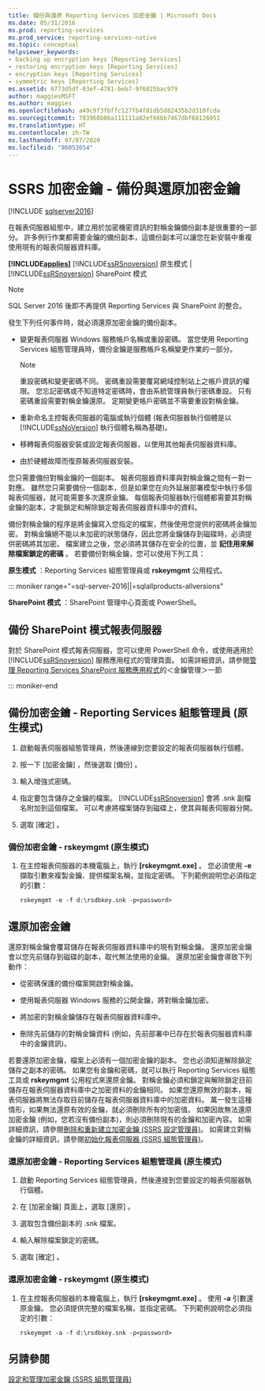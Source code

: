 ```yaml
---
title: 備份與還原 Reporting Services 加密金鑰 | Microsoft Docs
ms.date: 05/31/2016
ms.prod: reporting-services
ms.prod_service: reporting-services-native
ms.topic: conceptual
helpviewer_keywords:
- backing up encryption keys [Reporting Services]
- restoring encryption keys [Reporting Services]
- encryption keys [Reporting Services]
- symmetric keys [Reporting Services]
ms.assetid: 6773d5df-03ef-4781-beb7-9f6825bac979
author: maggiesMSFT
ms.author: maggies
ms.openlocfilehash: a49c9f3fbffc127fb4f81db5d82435b2d310fcda
ms.sourcegitcommit: 703968b86a111111a82ef66bb7467dbf68126051
ms.translationtype: HT
ms.contentlocale: zh-TW
ms.lasthandoff: 07/07/2020
ms.locfileid: "86053654"
---
```

# <a name="ssrs-encryption-keys---back-up-and-restore-encryption-keys"></a>SSRS 加密金鑰 - 備份與還原加密金鑰
[!INCLUDE [sqlserver2016](../../includes/applies-to-version/sqlserver2016.md)]

  在報表伺服器組態中，建立用於加密機密資訊的對稱金鑰備份副本是很重要的一部分。 許多例行作業都需要金鑰的備份副本，這備份副本可以讓您在新安裝中重複使用現有的報表伺服器資料庫。  
  
 **[!INCLUDE[applies](../../includes/applies-md.md)]**  [!INCLUDE[ssRSnoversion](../../includes/ssrsnoversion-md.md)] 原生模式 | [!INCLUDE[ssRSnoversion](../../includes/ssrsnoversion-md.md)] SharePoint 模式  

> [!NOTE]
> SQL Server 2016 後即不再提供 Reporting Services 與 SharePoint 的整合。
  
 發生下列任何事件時，就必須還原加密金鑰的備份副本。  
  
-   變更報表伺服器 Windows 服務帳戶名稱或重設密碼。 當您使用 Reporting Services 組態管理員時，備份金鑰是服務帳戶名稱變更作業的一部分。  
  
    > [!NOTE]
    > 重設密碼和變更密碼不同。 密碼重設需要覆寫網域控制站上之帳戶資訊的權限。 您忘記密碼或不知道特定密碼時，會由系統管理員執行密碼重設。 只有密碼重設需要對稱金鑰還原。 定期變更帳戶密碼並不需要重設對稱金鑰。  
  
-   重新命名主控報表伺服器的電腦或執行個體 (報表伺服器執行個體是以 [!INCLUDE[ssNoVersion](../../includes/ssnoversion-md.md)] 執行個體名稱為基礎)。  
  
-   移轉報表伺服器安裝或設定報表伺服器，以使用其他報表伺服器資料庫。  
  
-   由於硬體故障而復原報表伺服器安裝。  
  
 您只需要備份對稱金鑰的一個副本。 報表伺服器資料庫與對稱金鑰之間有一對一對應。 雖然您只需要備份一個副本，但是如果您在向外延展部署模型中執行多個報表伺服器，就可能需要多次還原金鑰。 每個報表伺服器執行個體都需要其對稱金鑰的副本，才能鎖定和解除鎖定報表伺服器資料庫中的資料。

 備份對稱金鑰的程序是將金鑰寫入您指定的檔案，然後使用您提供的密碼將金鑰加密。 對稱金鑰絕不能以未加密的狀態儲存，因此您將金鑰儲存到磁碟時，必須提供密碼將其加密。 檔案建立之後，您必須將其儲存在安全的位置，並 **記住用來解除檔案鎖定的密碼** 。 若要備份對稱金鑰，您可以使用下列工具：  
  
 **原生模式** ：Reporting Services 組態管理員或 **rskeymgmt** 公用程式。  

::: moniker range="=sql-server-2016||=sqlallproducts-allversions"
  
 **SharePoint 模式** ：SharePoint 管理中心頁面或 PowerShell。  
  
##  <a name="backup-sharepoint-mode-report-servers"></a><a name="bkmk_backup_sharepoint"></a> 備份 SharePoint 模式報表伺服器  
 對於 SharePoint 模式報表伺服器，您可以使用 PowerShell 命令，或使用適用於 [!INCLUDE[ssRSnoversion](../../includes/ssrsnoversion-md.md)] 服務應用程式的管理頁面。 如需詳細資訊，請參閱[管理 Reporting Services SharePoint 服務應用程式](../../reporting-services/report-server-sharepoint/manage-a-reporting-services-sharepoint-service-application.md)的＜金鑰管理＞一節  

::: moniker-end
  
##  <a name="back-up-encryption-keys--reporting-services-configuration-manager-native-mode"></a><a name="bkmk_backup_configuration_manager"></a> 備份加密金鑰 - Reporting Services 組態管理員 (原生模式)  
  
1.  啟動報表伺服器組態管理員，然後連線到您要設定的報表伺服器執行個體。  
  
2.  按一下 [加密金鑰]  ，然後選取 [備份]  。  
  
3.  輸入增強式密碼。  
  
4.  指定要包含儲存之金鑰的檔案。 [!INCLUDE[ssRSnoversion](../../includes/ssrsnoversion-md.md)] 會將 .snk 副檔名附加到這個檔案。 可以考慮將檔案儲存到磁碟上，使其與報表伺服器分開。  
  
5.  選取 [確定]  。  
  
###  <a name="back-up-encryption-keys--rskeymgmt-native-mode"></a><a name="bkmk_backup_rskeymgmt"></a> 備份加密金鑰 - rskeymgmt (原生模式)  
  
1.  在主控報表伺服器的本機電腦上，執行 **[rskeymgmt.exe]** 。 您必須使用 **-e** 擷取引數來複製金鑰、提供檔案名稱，並指定密碼。 下列範例說明您必須指定的引數：  
  
    ```  
    rskeymgmt -e -f d:\rsdbkey.snk -p<password>  
    ```  
  
## <a name="restore-encryption-keys"></a>還原加密金鑰  
 還原對稱金鑰會覆寫儲存在報表伺服器資料庫中的現有對稱金鑰。 還原加密金鑰會以您先前儲存到磁碟的副本，取代無法使用的金鑰。 還原加密金鑰會導致下列動作：  
  
-   從密碼保護的備份檔案開啟對稱金鑰。  
  
-   使用報表伺服器 Windows 服務的公開金鑰，將對稱金鑰加密。  
  
-   將加密的對稱金鑰儲存在報表伺服器資料庫中。  
  
-   刪除先前儲存的對稱金鑰資料 (例如，先前部署中已存在於報表伺服器資料庫中的金鑰資訊)。  
  
 若要還原加密金鑰，檔案上必須有一個加密金鑰的副本。 您也必須知道解除鎖定儲存之副本的密碼。 如果您有金鑰和密碼，就可以執行 Reporting Services 組態工具或 **rskeymgmt** 公用程式來還原金鑰。 對稱金鑰必須和鎖定與解除鎖定目前儲存在報表伺服器資料庫中之加密資料的金鑰相同。 如果您還原無效的副本，報表伺服器將無法存取目前儲存在報表伺服器資料庫中的加密資料。 萬一發生這種情形，如果無法還原有效的金鑰，就必須刪除所有的加密值。 如果因故無法還原加密金鑰 (例如，您若沒有備份副本)，則必須刪除現有的金鑰和加密內容。 如需詳細資訊，請參閱[刪除和重新建立加密金鑰 &#40;SSRS 設定管理員&#41;](../../reporting-services/install-windows/ssrs-encryption-keys-delete-and-re-create-encryption-keys.md)。 如需建立對稱金鑰的詳細資訊，請參閱[初始化報表伺服器 &#40;SSRS 組態管理員&#41;](../../reporting-services/install-windows/ssrs-encryption-keys-initialize-a-report-server.md)。  
  
###  <a name="restore-encryption-keys--reporting-services-configuration-manager-native-mode"></a><a name="bkmk_restore_configuration_manager"></a> 還原加密金鑰 - Reporting Services 組態管理員 (原生模式)  
  
1.  啟動 Reporting Services 組態管理員，然後連接到您要設定的報表伺服器執行個體。  
  
2.  在 [加密金鑰] 頁面上，選取 [還原]  。  
  
3.  選取包含備份副本的 .snk 檔案。  
  
4.  輸入解除檔案鎖定的密碼。  
  
5.  選取 [確定]  。 
  
###  <a name="restore-encryption-keys---rskeymgmt-native-mode"></a><a name="bkmk_restore_rskeymgmt"></a> 還原加密金鑰 - rskeymgmt (原生模式)  
  
1.  在主控報表伺服器的本機電腦上，執行 **[rskeymgmt.exe]** 。 使用 **-a** 引數還原金鑰。 您必須提供完整的檔案名稱，並指定密碼。 下列範例說明您必須指定的引數：  
  
    ```  
    rskeymgmt -a -f d:\rsdbkey.snk -p<password>  
    ```  
  
## <a name="see-also"></a>另請參閱  
 [設定和管理加密金鑰 &#40;SSRS 組態管理員&#41;](../../reporting-services/install-windows/ssrs-encryption-keys-manage-encryption-keys.md)  
  
  
